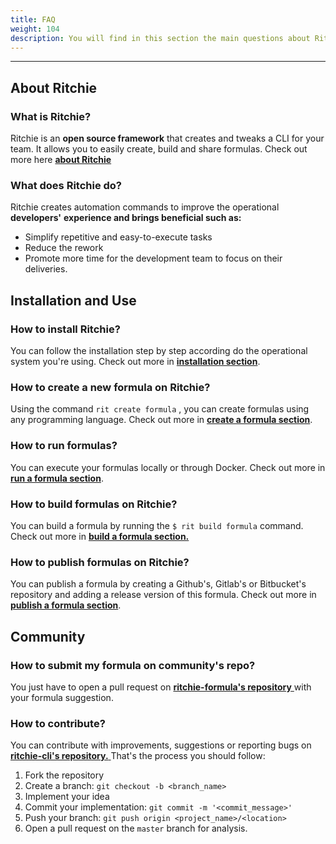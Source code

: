 ```yaml
---
title: FAQ
weight: 104
description: You will find in this section the main questions about Ritchie.
---
```


---

## **About Ritchie**

### **What is Ritchie?**

Ritchie is an **open source framework** that creates and tweaks a CLI for your team. It allows you to easily create, build and share formulas. Check out more here [**about Ritchie**](/docs-ritchie/about-ritchie/)

### **What does Ritchie do?**

Ritchie creates automation commands to improve the operational **developers'** **experience and brings beneficial such as:**

* Simplify repetitive and easy-to-execute tasks
* Reduce the rework 
* Promote more time for the development team to focus on their deliveries.

## **Installation and Use**

### **How to install Ritchie?** 

You can follow the installation step by step according do the operational system you're using. Check out more in [**installation section**](/docs-ritchie/getting-started/install-cli/). 

### **How to create a new formula on Ritchie?**

Using the command `rit create formula` , you can create formulas using any programming language. Check out more in [**create a formula section**](/docs-ritchie/how-to/formulas/create-formulas/). 

### **How to run formulas?**

You can execute your formulas locally or through Docker. Check out more in [**run a formula section**](/docs-ritchie/how-to/formulas/run-formulas/overview/). 

### **How to build formulas on Ritchie?** 

You can build a formula by running the `$ rit build formula` command. Check out more in [**build a formula section.**](/docs-ritchie/how-to/formulas/build-formulas/)

### **How to publish formulas on Ritchie?**

You can publish a formula by creating a Github's, Gitlab's or Bitbucket's repository and adding a release version of this formula. Check out more in [**publish a formula section**](/docs-ritchie/how-to/formulas/publish-formulas/).

## **Community**

### How to submit my formula on community's repo?

You just have to open a pull request on [**ritchie-formula's repository** ](https://github.com/ZupIT/ritchie-formulas) with your formula suggestion. 

### **How to contribute?**

You can contribute with improvements, suggestions or reporting bugs on[ **ritchie-cli's repository.** ](https://github.com/ZupIT/ritchie-cli)That's the process you should follow:

1. Fork the repository
2. Create a branch: `git checkout -b <branch_name>`
3. Implement your idea
4. Commit your implementation: `git commit -m '<commit_message>'`
5. Push your branch: `git push origin <project_name>/<location>`
6. Open a pull request on the `master` branch for analysis.
